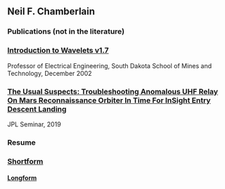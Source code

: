 ## Neil F. Chamberlain
### Publications (not in the literature)
### [Introduction to Wavelets v1.7](https://nfchamberlain.github.io/Files/Wavelets1.7.pdf)
Professor of Electrical Engineering, 
South Dakota School of Mines and Technology, December 2002
### [The Usual Suspects: Troubleshooting Anomalous UHF Relay On Mars Reconnaissance Orbiter In Time For InSight Entry Descent Landing](https://trs.jpl.nasa.gov/bitstream/handle/2014/50448/CL%2319-0928.pdf?sequence=1)
JPL Seminar, 2019
### Resume
### [Shortform](https://nfchamberlain.github.io/Files/NFC_shortform.05.15.22.pdf)
#### [Longform](https://nfchamberlain.github.io/Files/NFC_longform.05.15.22.pdf)

